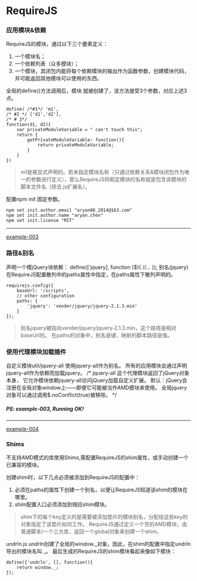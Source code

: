 # RequireJS

### 应用模块&依赖
RequireJS的模块，通过以下三个要素定义：
1. 一个模块名；
2. 一个依赖列表（众多模块）；
3. 一个模块，其闭包内能将每个依赖模块的输出作为函数参数，创建模块代码，并可能返回其他模块可以使用的东西。

全局的define()方法调用后，模块 就被创建了，该方法接受3个参数，对应上述3点。
```
define( /*#1*/ 'm1', 
/* #2 */ ['d1','d2'],
/* # 3*/ 
function(d1, d2){
	var privateModuleVariable = " can't touch this";
	return {
		getPrivateModuleVariable: function(){
			return privateModuleVariable;
		}
	}	
})
```
> m1是被显式声明的。若未指定模块名称（只通过依赖关系&模块闭包作为唯一的参数进行定义），那么RequireJS将假定模块的名称就是包含该模块的脚本文件名（除去.js扩展名）。

配置npm  init 固定参数。
```
npm set init.author.email "aryan86_2014@163.com"
npm set init.author.name "aryan.chen"
npm set init.license "MIT"
```
---

[example-003](https://github.com/shaka96/JsFrameWork/tree/master/requireJs/example-003/public)


### 路径&别名

声明一个模jQuery块依赖：
define(['jquery], function ($){
//...
});
别名(jquery)在RequireJS配置散列中的paths属性中指定，在paths属性下散列声明的。
```
requirejs.config({
	baseUrl: '/scripts',
	// other configuration
	paths: {
		'jquery': 'vender/jquery/jquery-2.1.3.min'
	}
});
```
> 别名jquery被指向vender/jquery/jquery-2.1.3.min，这个路径是相对baseUrl的。
在paths的对象中，别名是键，映射的脚本路径是值。

### 使用代理模块加载插件

自定义模块util/jquery-all 使用jquery-all作为别名。
所有的应用模块会通过声明jquery-all作为依赖而加载jquery。
/*	jquery-all 这个代理模块返回了jQuery对象本身，
	它允许模块依赖jquery-all访问jQuery加载自定义扩展。
	默认：jQuery会注册在全局对象window上——即便它可能被当作AMD模块来使用。
	全局jquery对象可以通过调用$.noConflict(true)被移除。
*/

##### PS: example-003, Running OK! 

---

[example-004](https://github.com/shaka96/JsFrameWork/tree/master/requireJs/example-004/public)
### Shims  
不支持AMD模式的库使用Shims,需配置RequireJS的shim属性，或手动创建一个已兼容的模块。

创建shim时，以下几点必须被添加到RequireJS的配置中：
1. 必须在paths的属性下创建一个别名，以便让RequireJS知道该shim的模块在哪里。
2. shim配置入口必须添加到相应shim模块。

>shim下的每个key定义的是需要被添加垫片的模块别名，分配给这些key的对象指定了该垫片如何工作。
>RequireJS通过定义一个空的AMD模块，由普通脚本/一个三方库，返回一个global对象来创建一个shim。

undrln.js
	undrln创建了全局的window._对象，因此，在shim的配置中指定undrln导出的模块名叫  _。
最后生成的RequireJS的shim模块看起来像如下模块：
```
define({'undrln', [], function(){
	return window._;
});
```
